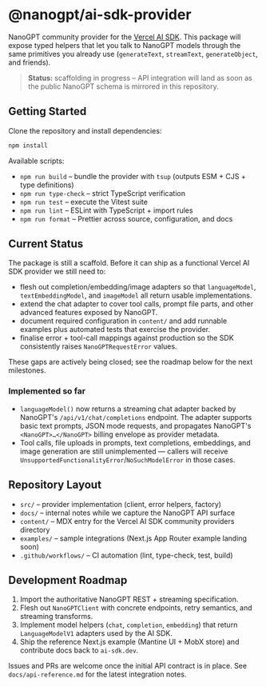 # @nanogpt/ai-sdk-provider

NanoGPT community provider for the [Vercel AI SDK](https://ai-sdk.dev). This package will expose typed helpers that let you talk to NanoGPT models through the same primitives you already use (`generateText`, `streamText`, `generateObject`, and friends).

> **Status:** scaffolding in progress – API integration will land as soon as the public NanoGPT schema is mirrored in this repository.

## Getting Started

Clone the repository and install dependencies:

```bash
npm install
```

Available scripts:

- `npm run build` – bundle the provider with `tsup` (outputs ESM + CJS + type definitions)
- `npm run type-check` – strict TypeScript verification
- `npm run test` – execute the Vitest suite
- `npm run lint` – ESLint with TypeScript + import rules
- `npm run format` – Prettier across source, configuration, and docs

## Current Status

The package is still a scaffold. Before it can ship as a functional Vercel AI SDK provider we still need to:

- flesh out completion/embedding/image adapters so that `languageModel`, `textEmbeddingModel`, and `imageModel` all return usable implementations.
- extend the chat adapter to cover tool calls, prompt file parts, and other advanced features exposed by NanoGPT.
- document required configuration in `content/` and add runnable examples plus automated tests that exercise the provider.
- finalise error + tool-call mappings against production so the SDK consistently raises `NanoGPTRequestError` values.

These gaps are actively being closed; see the roadmap below for the next milestones.

### Implemented so far

- `languageModel()` now returns a streaming chat adapter backed by NanoGPT's `/api/v1/chat/completions` endpoint. The adapter supports basic text prompts, JSON mode requests, and propagates NanoGPT's `<NanoGPT>…</NanoGPT>` billing envelope as provider metadata.
- Tool calls, file uploads in prompts, text completions, embeddings, and image generation are still unimplemented — callers will receive `UnsupportedFunctionalityError`/`NoSuchModelError` in those cases.

## Repository Layout

- `src/` – provider implementation (client, error helpers, factory)
- `docs/` – internal notes while we capture the NanoGPT API surface
- `content/` – MDX entry for the Vercel AI SDK community providers directory
- `examples/` – sample integrations (Next.js App Router example landing soon)
- `.github/workflows/` – CI automation (lint, type-check, test, build)

## Development Roadmap

1. Import the authoritative NanoGPT REST + streaming specification.
2. Flesh out `NanoGPTClient` with concrete endpoints, retry semantics, and streaming transforms.
3. Implement model helpers (`chat`, `completion`, `embedding`) that return `LanguageModelV1` adapters used by the AI SDK.
4. Ship the reference Next.js example (Mantine UI + MobX store) and contribute docs back to `ai-sdk.dev`.

Issues and PRs are welcome once the initial API contract is in place. See `docs/api-reference.md` for the latest integration notes.
